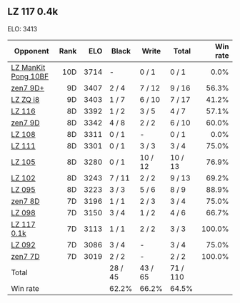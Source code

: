 ## LZ 117 0.4k ##

ELO: 3413

Opponent | Rank | ELO | Black | Write | Total | Win rate
---------|-----:|----:|-------|-------|-------|-------:
[LZ ManKit Pong 10BF](LZ%20ManKit%20Pong%2010BF.md) | 10D | 3714 | - | 0 / 1 | 0 / 1 | 0.0%
[zen7 9D+](zen7%209D+.md) | 9D | 3407 | 2 / 4 | 7 / 12 | 9 / 16 | 56.3%
[LZ ZQ i8](LZ%20ZQ%20i8.md) | 9D | 3403 | 1 / 7 | 6 / 10 | 7 / 17 | 41.2%
[LZ 116](LZ%20116.md) | 8D | 3392 | 1 / 2 | 3 / 5 | 4 / 7 | 57.1%
[zen7 9D](zen7%209D.md) | 8D | 3342 | 4 / 8 | 2 / 2 | 6 / 10 | 60.0%
[LZ 108](LZ%20108.md) | 8D | 3311 | 0 / 1 | - | 0 / 1 | 0.0%
[LZ 111](LZ%20111.md) | 8D | 3301 | 0 / 1 | 3 / 3 | 3 / 4 | 75.0%
[LZ 105](LZ%20105.md) | 8D | 3280 | 0 / 1 | 10 / 12 | 10 / 13 | 76.9%
[LZ 102](LZ%20102.md) | 8D | 3243 | 7 / 11 | 2 / 2 | 9 / 13 | 69.2%
[LZ 095](LZ%20095.md) | 8D | 3223 | 3 / 3 | 5 / 6 | 8 / 9 | 88.9%
[zen7 8D](zen7%208D.md) | 7D | 3196 | 1 / 1 | 2 / 3 | 3 / 4 | 75.0%
[LZ 098](LZ%20098.md) | 7D | 3150 | 3 / 4 | 1 / 2 | 4 / 6 | 66.7%
[LZ 117 0.1k](LZ%20117%200.1k.md) | 7D | 3113 | 1 / 1 | 2 / 2 | 3 / 3 | 100.0%
[LZ 092](LZ%20092.md) | 7D | 3086 | 3 / 4 | - | 3 / 4 | 75.0%
[zen7 7D](zen7%207D.md) | 7D | 3019 | 2 / 2 | - | 2 / 2 | 100.0%
Total | | | 28 / 45 | 43 / 65 | 71 / 110 | 
Win rate| | | 62.2% | 66.2% | 64.5% | 
